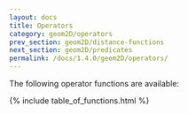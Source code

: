 ```yaml
---
layout: docs
title: Operators
category: geom2D/operators
prev_section: geom2D/distance-functions
next_section: geom2D/predicates
permalink: /docs/1.4.0/geom2D/operators/
---
```


The following operator functions are available:

{% include table_of_functions.html %}
